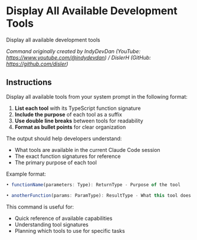 # Display All Available Development Tools

Display all available development tools

*Command originally created by IndyDevDan (YouTube: https://www.youtube.com/@indydevdan) / DislerH (GitHub: https://github.com/disler)*

## Instructions

Display all available tools from your system prompt in the following format:

1. **List each tool** with its TypeScript function signature
2. **Include the purpose** of each tool as a suffix
3. **Use double line breaks** between tools for readability
4. **Format as bullet points** for clear organization

The output should help developers understand:
- What tools are available in the current Claude Code session
- The exact function signatures for reference
- The primary purpose of each tool

Example format:
```typescript
• functionName(parameters: Type): ReturnType - Purpose of the tool

• anotherFunction(params: ParamType): ResultType - What this tool does
```

This command is useful for:
- Quick reference of available capabilities
- Understanding tool signatures
- Planning which tools to use for specific tasks